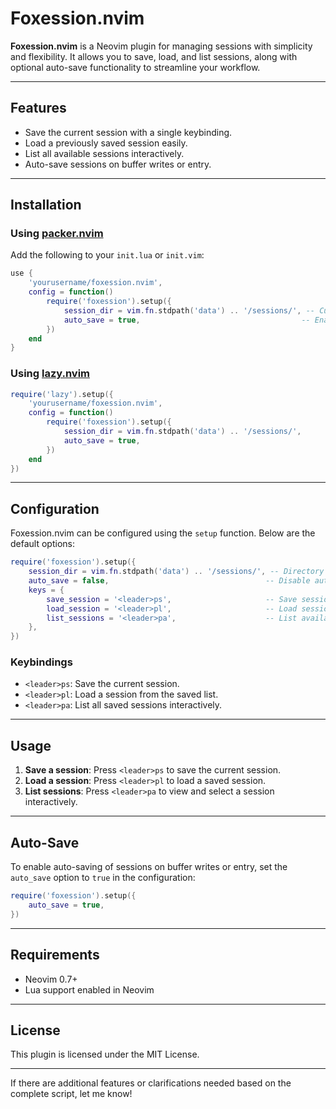# Foxession.nvim

**Foxession.nvim** is a Neovim plugin for managing sessions with simplicity and flexibility. It allows you to save, load, and list sessions, along with optional auto-save functionality to streamline your workflow.

---

## Features

- Save the current session with a single keybinding.
- Load a previously saved session easily.
- List all available sessions interactively.
- Auto-save sessions on buffer writes or entry.

---

## Installation

### Using [packer.nvim](https://github.com/wbthomason/packer.nvim)

Add the following to your `init.lua` or `init.vim`:

```lua
use {
    'yourusername/foxession.nvim',
    config = function()
        require('foxession').setup({
            session_dir = vim.fn.stdpath('data') .. '/sessions/', -- Customize session directory
            auto_save = true,                                    -- Enable auto-save
        })
    end
}
```

### Using [lazy.nvim](https://github.com/folke/lazy.nvim)

```lua
require('lazy').setup({
    'yourusername/foxession.nvim',
    config = function()
        require('foxession').setup({
            session_dir = vim.fn.stdpath('data') .. '/sessions/',
            auto_save = true,
        })
    end
})
```

---

## Configuration

Foxession.nvim can be configured using the `setup` function. Below are the default options:

```lua
require('foxession').setup({
    session_dir = vim.fn.stdpath('data') .. '/sessions/', -- Directory for storing sessions
    auto_save = false,                                   -- Disable auto-save by default
    keys = {
        save_session = '<leader>ps',                     -- Save session
        load_session = '<leader>pl',                     -- Load session
        list_sessions = '<leader>pa',                    -- List available sessions
    },
})
```

### Keybindings

- `<leader>ps`: Save the current session.
- `<leader>pl`: Load a session from the saved list.
- `<leader>pa`: List all saved sessions interactively.

---

## Usage

1. **Save a session**: Press `<leader>ps` to save the current session.
2. **Load a session**: Press `<leader>pl` to load a saved session.
3. **List sessions**: Press `<leader>pa` to view and select a session interactively.

---

## Auto-Save

To enable auto-saving of sessions on buffer writes or entry, set the `auto_save` option to `true` in the configuration:

```lua
require('foxession').setup({
    auto_save = true,
})
```

---

## Requirements

- Neovim 0.7+  
- Lua support enabled in Neovim  

---

## License

This plugin is licensed under the MIT License.

---

If there are additional features or clarifications needed based on the complete script, let me know!
